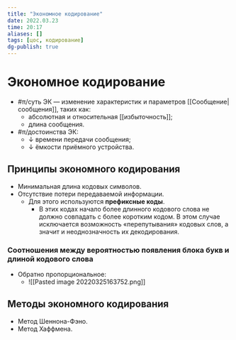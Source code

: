 ```yaml
---
title: "Экономное кодирование"
date: 2022.03.23
time: 20:17
aliases: []
tags: [цос, кодирование]
dg-publish: true
---
```


# Экономное кодирование

- #π/суть ЭК — изменение характеристик и параметров [[Сообщение|сообщения]], таких как:
	- абсолютная и относительная [[избыточность]];
	- длина сообщения.
- #π/достоинства ЭК:
	- ↓ времени передачи сообщения;
	- ↓ ёмкости приёмного устройства.

## Принципы экономного кодирования

- Минимальная длина кодовых символов.
- Отсутствие потери передаваемой информации.
	- Для этого используются **префиксные коды**.
		- В этих кодах начало более длинного кодового слова не должно совпадать с более коротким кодом. В этом случае исключается возможность «перепутывания» кодовых слов, а значит и неоднозначность их декодирования.

### Соотношения между вероятностью появления блока букв и длиной кодового слова

- Обратно пропорциональное:
	- ![[Pasted image 20220325163752.png]]

## Методы экономного кодирования

- Метод Шеннона-Фэно.
- Метод Хаффмена.